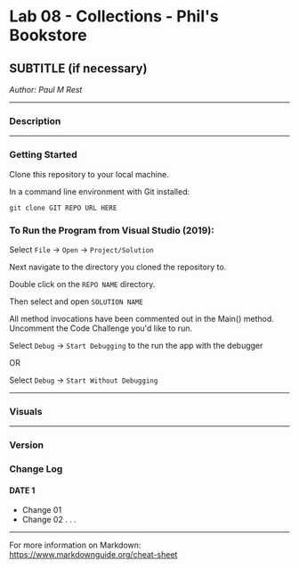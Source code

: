 # Lab 08 - Collections - Phil's Bookstore

## SUBTITLE (if necessary)

*Author: Paul M Rest*

----

### Description

---

### Getting Started
Clone this repository to your local machine.

In a command line environment with Git installed:

```
git clone GIT REPO URL HERE
```

### To Run the Program from Visual Studio (2019):
Select ```File``` -> ```Open``` -> ```Project/Solution```

Next navigate to the directory you cloned the repository to.

Double click on the ```REPO NAME``` directory.

Then select and open ```SOLUTION NAME```

All method invocations have been commented out in the Main() method. Uncomment the Code Challenge you'd like to run.

Select ```Debug``` -> ```Start Debugging``` to the run the app with the debugger

OR

Select ```Debug``` -> ```Start Without Debugging```

---

### Visuals

---

### Version

### Change Log

#### DATE 1
- Change 01
- Change 02
.
.
.

------------------------------
For more information on Markdown: https://www.markdownguide.org/cheat-sheet
